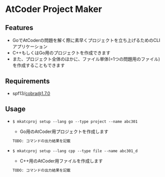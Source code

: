 # AtCoder Project Maker
## Features
- GoでAtCoderの問題を解く際に素早くプロジェクトを立ち上げるためのCLIアプリケーション
- C++もしくはGo用のプロジェクトを作成できます
- また、プロジェクト全体のほかに、ファイル単体(=1つの問題用のファイル)を作成することもできます

## Requirements
- spf13/cobra@1.7.0

## Usage
- `$ mkatcproj setup --lang go --type project --name abc301`
  - Go用のAtCoder用プロジェクトを作成します
  ```bash
  TODO: コマンドの出力結果を記載
  ```

- `$ mkatcproj setup --lang cpp --type file --name abc301_d`
  - C++用のAtCoder用ファイルを作成します
  ```bash
  TODO: コマンドの出力結果を記載
  ```